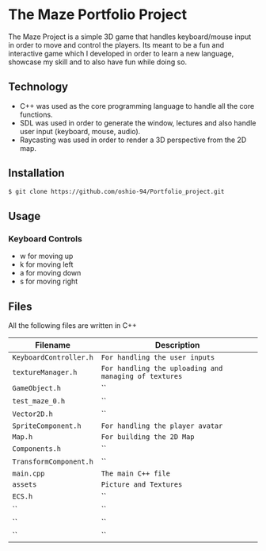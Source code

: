# The Maze Portfolio Project

The Maze Project is a simple 3D game that handles keyboard/mouse input in order to move and control the players. Its meant to be a fun and interactive game which I developed in order to learn a new language, showcase my skill and to also have fun while doing so.

## Technology
* C++ was used as the core programming language to handle all the core functions.
* SDL was used in order to generate the window, lectures and also handle user input (keyboard, mouse, audio).
* Raycasting was used in order to render a 3D perspective from the 2D map.

## Installation
```sh
$ git clone https://github.com/oshio-94/Portfolio_project.git
```
## Usage
### Keyboard Controls
* w for moving up                    
* k for moving left
* a for moving down                  
* s for moving right

## Files
All the following files are written in C++

| Filename | Description |
| -------- | ----------- |
| `KeyboardController.h` | `For handling the user inputs` |
| `textureManager.h` | `For handling the uploading and managing of textures` |
| `GameObject.h` | `` |
| `test_maze_0.h` | `` |
| `Vector2D.h` | `` |
| `SpriteComponent.h` | `For handling the player avatar` |
| `Map.h` | `For building the 2D Map` |
| `Components.h` | `` |
| `TransformComponent.h` | `` |
| `main.cpp` | `The main C++ file` |
| `assets` | `Picture and Textures` |
| `ECS.h` | `` |
| `` | `` |
| `` | `` |
| `` | `` |